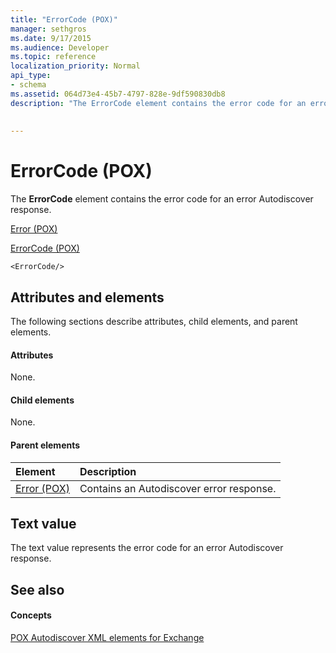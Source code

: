 ```yaml
---
title: "ErrorCode (POX)"
manager: sethgros
ms.date: 9/17/2015
ms.audience: Developer
ms.topic: reference
localization_priority: Normal
api_type:
- schema
ms.assetid: 064d73e4-45b7-4797-828e-9df590830db8
description: "The ErrorCode element contains the error code for an error Autodiscover response."
 
 
---
```


# ErrorCode (POX)

The **ErrorCode** element contains the error code for an error Autodiscover response. 
  
[Error (POX)](error-pox.md)
  
[ErrorCode (POX)](errorcode-pox.md)
  
```
<ErrorCode/>
```

## Attributes and elements

The following sections describe attributes, child elements, and parent elements.
  
#### Attributes

None.
  
#### Child elements

None.
  
#### Parent elements

|**Element**|**Description**|
|:-----|:-----|
|[Error (POX)](error-pox.md) <br/> |Contains an Autodiscover error response.  <br/> |
   
## Text value

The text value represents the error code for an error Autodiscover response.
  
## See also

#### Concepts

[POX Autodiscover XML elements for Exchange](pox-autodiscover-xml-elements-for-exchange.md)

